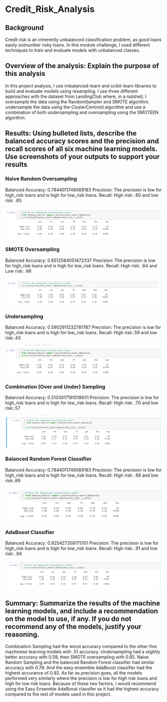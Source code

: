 # Credit_Risk_Analysis

## Background <br>
Credit risk is an inherently unbalanced classification problem, as good loans easily outnumber risky loans. In this module challenge, I used different techniques to train and evaluate models with unbalanced classes. <br>

## Overview of the analysis: Explain the purpose of this analysis <br>
In this project analysis, I use imbalanced-learn and scikit-learn libraries to build and evaluate models using resampling. I use three different approaches with the dataset from LendingClub where, in a nutshell, I oversample the data using the RandomSampler and SMOTE algorithm, undersample the data using the ClusterCentroid algorithm and use a combination of both undersampling and oversampling using the SMOTEEN algorithm. <br>

## Results: Using bulleted lists, describe the balanced accuracy scores and the precision and recall scores of all six machine learning models. Use screenshots of your outputs to support your results

### Naive Random Oversampling
Balanced Accuracy: 0.7844011748069183
Precision: The precision is low for high_risk loans and is high for low_risk loans.
Recall: High risk: .60 and low risk: .65

![Naive Random Oversampling](https://github.com/jinnabelle/Credit_Risk_Analysis/blob/main/Random%20Oversampling.png)

### SMOTE Oversampling
Balanced Accuracy: 0.6512584051472337
Precision: The precision is low for high_risk loans and is high for low_risk loans.
Recall: High risk: .64 and Low risk: .66

![Smote Oversampling](https://github.com/jinnabelle/Credit_Risk_Analysis/blob/main/SMOTE%20Oversampling.png)

### Undersampling
Balanced Accuracy: 0.5902911232781787
Precision: The precision is low for high_risk loans and is high for low_risk loans.
Recall: High risk:.59 and low risk:.43

![Undersampling](https://github.com/jinnabelle/Credit_Risk_Analysis/blob/main/Undersampling.png)

### Combination (Over and Under) Sampling
Balanced Accuracy: 0.5103017191018931
Precision: The precision is low for high_risk loans and is high for low_risk loans.
Recall: High risk: .70 and low risk:.57

![Combination Over and Under Sampling](https://github.com/jinnabelle/Credit_Risk_Analysis/blob/main/Combination%20(Over%20and%20Under)%20sampling.png)

### Balanced Random Forest Classifier
Balanced Accuracy: 0.7844011748069183
Precision: The precision is low for high_risk loans and is high for low_risk loans.
Recall: High risk: .68 and low risk:.89

![Balanced Random Forest Classifier](https://github.com/jinnabelle/Credit_Risk_Analysis/blob/main/Balanced%20Random%20Forest%20Classifier.png)

### AdaBoost Classifier
Balanced Accuracy: 0.925427358175101
Precision: The precision is low for high_risk loans and is high for low_risk loans.
Recall: High risk: .91 and low risk: .94

![Adaboost Classifier](https://github.com/jinnabelle/Credit_Risk_Analysis/blob/main/AdaBoost%20Classifer.png)

## Summary: Summarize the results of the machine learning models, and include a recommendation on the model to use, if any. If you do not recommend any of the models, justify your reasoning.

Combination Sampling had the worst accuracy compared to the other five machinese learning models with .51 accuracy. Undersampling had a slightly better accuracy with 0.59, then SMOTE oversampling with 0.65. Naive Random Sampling and the balanced Random Forest classifier had similar accuracy with 0.78. And the easy ensemble AdaBoost classifier had the highest accurance of 0.92. As far as precision goes, all the models performed very similarly where the precision is low for high risk loans and high for low risk loans. Because of these two factors, I would recommend using the Easy Ensemble AdaBoost classifer as it had the highest accuracy compared to the rest of models used in this project.
